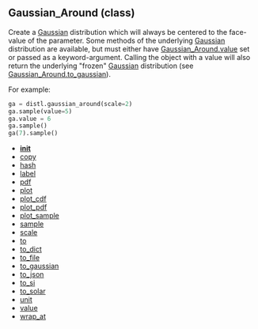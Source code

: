 ## Gaussian_Around (class)


Create a [Gaussian](Gaussian.md) distribution which will always be centered to the face-value
of the parameter.  Some methods of the underlying [Gaussian](Gaussian.md) distribution are
available, but must either have [Gaussian_Around.value](Gaussian_Around.value.md) set or passed as
a keyword-argument.  Calling the object with a value will also return
the underlying "frozen" [Gaussian](Gaussian.md) distribution (see [Gaussian_Around.to_gaussian](Gaussian_Around.to_gaussian.md)).


For example:

```py
ga = distl.gaussian_around(scale=2)
ga.sample(value=5)
ga.value = 6
ga.sample()
ga(7).sample()
```




* [__init__](Gaussian_Around.__init__.md)
* [copy](Gaussian_Around.copy.md)
* [hash](Gaussian_Around.hash.md)
* [label](Gaussian_Around.label.md)
* [pdf](Gaussian_Around.pdf.md)
* [plot](Gaussian_Around.plot.md)
* [plot_cdf](Gaussian_Around.plot_cdf.md)
* [plot_pdf](Gaussian_Around.plot_pdf.md)
* [plot_sample](Gaussian_Around.plot_sample.md)
* [sample](Gaussian_Around.sample.md)
* [scale](Gaussian_Around.scale.md)
* [to](Gaussian_Around.to.md)
* [to_dict](Gaussian_Around.to_dict.md)
* [to_file](Gaussian_Around.to_file.md)
* [to_gaussian](Gaussian_Around.to_gaussian.md)
* [to_json](Gaussian_Around.to_json.md)
* [to_si](Gaussian_Around.to_si.md)
* [to_solar](Gaussian_Around.to_solar.md)
* [unit](Gaussian_Around.unit.md)
* [value](Gaussian_Around.value.md)
* [wrap_at](Gaussian_Around.wrap_at.md)
